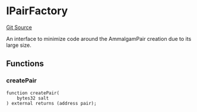 # IPairFactory
[Git Source](https://github.com/Ammalgam-Protocol/core-v1/blob/bbf468c990ab84694ca54d6197acec418d42c187/contracts/interfaces/factories/IAmmalgamFactory.sol)

An interface to minimize code around the AmmalgamPair creation due to
its large size.


## Functions
### createPair


```solidity
function createPair(
    bytes32 salt
) external returns (address pair);
```

